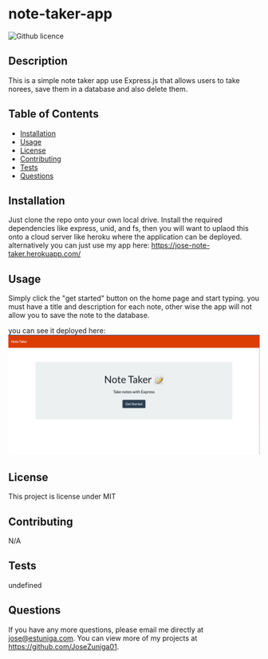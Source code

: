 # note-taker-app
  ![Github licence](http://img.shields.io/badge/license-MIT-blue.svg)

  
  ## Description 
  This is a simple note taker app use Express.js that allows users to take norees, save them in a database and also delete them. 

  ## Table of Contents
  * [Installation](#installation)
  * [Usage](#usage)
  * [License](#license)
  * [Contributing](#contributing)
  * [Tests](#tests)
  * [Questions](#questions)
  
  ## Installation 
  Just clone the repo onto your own local drive. Install the required dependencies like express, unid, and fs, then you will want to uplaod this onto a cloud server like heroku where the application can be deployed. alternatively you can just use my app here: https://jose-note-taker.herokuapp.com/ 

  ## Usage 
  Simply click the "get started" button on the home page and start typing. you must have a title and description for each note, other wise the app will not allow you to save the note to the database. 

  you can see it deployed here: ![alt text](./public/assets/images/Screen%20Shot%202022-06-16%20at%2011.33.43%20AM.png)

  ## License 
  This project is license under MIT

  ## Contributing 
  N/A

  ## Tests
  undefined

  ## Questions
  If you have any more questions, please email me directly at jose@estuniga.com. You can view more of my projects at https://github.com/JoseZuniga01.
